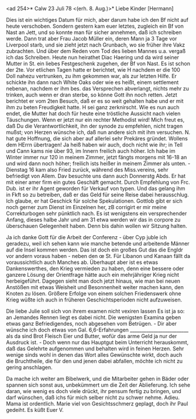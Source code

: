 <ad 254>* Calw 23 Juli 78
 <(erh. 8. Aug.)>*
Liebe Kinder [Hermann]

Dies ist ein wichtiges Datum für mich, aber darum habe ich den Bf nicht auf heute verschoben. Sondern gestern kam euer letztes, zugleich ein Bf von Nast an Jett, und so konnte man für sicher annehmen, daß ich schreiben werde. Dann trat aber Frau Jacob Müller ein, deren Mann ja 3 Tage vor Liverpool starb, und sie zieht jetzt nach Grunbach, wo sie früher ihre Vakz zubrachten. Und über dem Reden vom Tod des lieben Mannes u.a. vergaß ich das Schreiben. Heute nun heirathet Diac Haering und da wird seiner Mutter in St. ein liebes Festgeschenk zugehen, der Bf von Nast. Es ist schon der 2te. Vor etlichen Tagen hatte er berichtet, wie H nachdem er die 100 Doll nahezu vertrunken, zu ihm gekommen war, als zur letzten Hilfe. Er schickte ihn dann nach White Oaks oder wie es heißt, einem settlement nebenan, nachdem er ihm bes. das Versprechen abverlangt, nichts mehr zu trinken, auch wenn er dran sterbe, so könne Gott ihn noch retten. Jetzt berichtet er vom 2ten Besuch, daß er es so weit gehalten habe und er mit ihm zu beten Freudigkeit hatte. H sei ganz zerknirscht. Wie es nun auch endet, die Mutter hat doch für heute eine tröstliche Aussicht nach vielen Täuschungen. Wenn er jetzt nur ein rechter Methodist wird! Mich freut es, daß Du die Verantwortlichkeit, ihn der synode zu empfehlen, nicht tragen mußst; von Herzen wünsche ich, daß nun andere sich mit ihm versuchen. N. hat gute Hoffnung, die sich aber auf allerlei sehr Prekäres gründet. Wollens dem HErrn übertragen! 
Ja heiß haben wir auch, doch nicht wie ihr; in Tell und Cann kams nie über 93, im Innern freilich auch höher. Ich habe im Winter immer nur 120 in meinem Zimmer, jetzt fängts morgens mit 16-18 an und wird dann noch höher; freilich ists heißer in meinem Zimmer als unten. - Dienstag 16 kam also Fried zurück, während des Miss.vereins, sehr befriedigt von Allem. Dav besuchte uns dann auch Donnerstg Abds. Er hat mit einer amer firm ein gutes Geschäft gemacht. Durch Empfehlung von Frc. Dub. ist er ihr Agent geworden für Verkauf von typen. Und das gelang ihm in Fkft so zu betreiben, daß er das Geld für seine Reise dabei herausschlug. Ich glaube, er hat Geschick für solche Spekulationen. Gottlob gibt er sich noch gerner zum Dienst im Einzelnen her, zB corrigirt er mir meine Correkturbogen sehr pünktlich nach. Es ist wenigstens ein versprechender Anfang, dieses halbe Jahr und am 31 etwa werden wir das in corpore zu überschauen Gelegenheit haben. Denn bis dahin wollen wir Sitzung halten.

Ja ich danke Gott für die Arbeit der Conferenz - über Cyp juble ich geradezu, weil ich sehen kann wie manche betende und arbeitende Männer auf die Insel kommen werden. Das ist doch ein großes Gut das die Engldr vor andern voraus haben - neben den œ St. Für Libanon und Kanaan fällt da voraussichtlich auch Manches ab. Überhaupt aber ist es etwas Dankenswerthes, den Krieg vermieden zu haben, denn eine bessere oder ganzere Lösung der Orientfrage hätte auch ein mehrjähriger Krieg nicht herbeigeführt. Dagegen sieht man doch jetzt hinaus, wie man bei neuen Anstößen mit etwas Weisheit und Besonnenheit weiter machen kann, den Knoten zu lösen. Größere Erfolge von einem solchen Friedenswerk ohne Krieg wüßte ich auch in früheren Geschichtsperioden nicht aufzuweisen.

Die liebe Julie soll sich von ihrem examen nicht vexiren lassen Es ist ja so: an Jemandes Rennen liegt es dabei nicht. Die wenigsten Examina geben etwas ganz Befriedigendes, noch abgesehen vom Betrügen. - Dir aber wünsche ich doch etwas von Gal. 6,6-Erfahrungen _________________________ als da sind Brot Fleisch Eier und Butter, wofür das arme Geld ja nur der Ausdruck ist. - Doch wenn nur das Hauptgut beim Unterricht herauskommt, daß das Gelehrte aufgenommen und behalten wird in feinen Herzen. Sehr wenige sinds wohl in denen das Wort alles Gewünschte wirkt, doch auch die Bruchtheile, die für den und jenen dabei abfallen, möchte ich nicht zu gering anschlagen.

Da mache ich weiter am Bibelwerk, und die Mitarbeiter gehen in Bäder oder spannen sich sonst aus, unbekümmert um die Zeit der Ablieferung. Ich sehe daran, wie wenig es doch viele drückt, ihr pensum fertig zu bringen, und darf wünschen, daß ichs für mich selber nicht zu schwer nehme. Adieu. Mama ist ordentlich. Marie viel von Gesichtsschmerz geplagt, doch ihr Paul gedeiht.
 Es küßt Euer V.
